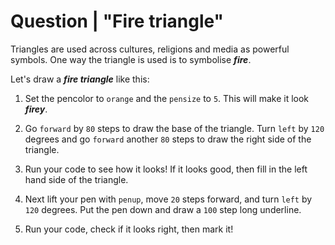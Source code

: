 # Question | "Fire triangle"

Triangles are used across cultures, religions and media as powerful symbols. One way the triangle is used is to symbolise ***fire***.

Let's draw a ***fire triangle*** like this:

1. Set the pencolor to ``orange`` and the ``pensize`` to ``5``. This will make it look ***firey***.

2. Go ``forward`` by ``80`` steps to draw the base of the triangle. Turn ``left`` by ``120`` degrees and go ``forward`` another ``80`` steps to draw the right side of the triangle.

3. Run your code to see how it looks! If it looks good, then fill in the left hand side of the triangle.

4. Next lift your pen with ``penup``, move ``20`` steps forward, and turn ``left`` by ``120`` degrees. Put the pen down and draw a ``100`` step long underline.

5. Run your code, check if it looks right, then mark it!
